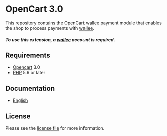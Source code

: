 # OpenCart 3.0

This repository contains the OpenCart  wallee payment module that enables the shop to process payments with [wallee](https://www.wallee.com).

##### To use this extension, a [wallee](https://www.wallee.com) account is required.

## Requirements

* [Opencart](https://www.opencart.com/) 3.0
* [PHP](http://php.net/) 5.6 or later

## Documentation

* [English](https://plugin-documentation.wallee.com/wallee-payment/opencart-3.0/1.0.31/docs/en/documentation.html)

## License

Please see the [license file](https://github.com/wallee-payment/opencart-3.0/blob/1.0.31/LICENSE) for more information.